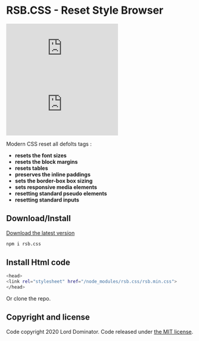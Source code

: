 # RSB.CSS - Reset Style Browser 
[![npm](https://img.shields.io/bundlephobia/min/rsb.css?style=for-the-badge)](https://www.npmjs.com/package/rsb.css)
![node-current](https://img.shields.io/node/v/rsb.css?color=green&label=Downloads&logo=rsb)
 
 Modern CSS reset all defolts tags :

* **resets the font sizes** 
* **resets the block margins**
* **resets tables**
* **preserves the inline paddings** 
* **sets the border-box box sizing**
* **sets responsive media elements**
* **resetting standard pseudo elements**
* **resetting standard inputs**

## Download/Install

[Download the latest version](https://github.com/LordDominator141/rsb.css)

```sh
npm i rsb.css
```
## Install Html code
```sh
<head>
<link rel="stylesheet" href="/node_modules/rsb.css/rsb.min.css">
</head>
```
Or clone the repo.

## Copyright and license

Code copyright 2020 Lord Dominator. Code released under [the MIT license](https://github.com/LordDominator141/rsb.css/blob/main/LICENSE).